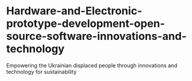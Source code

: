 # Hardware-and-Electronic-prototype-development-open-source-software-innovations-and-technology
Empowering the Ukrainian displaced people through innovations and technology for sustainability 
